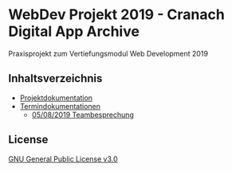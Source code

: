 # WebDev Projekt 2019 - Cranach Digital App Archive
Praxisprojekt zum Vertiefungsmodul Web Development 2019

## Inhaltsverzeichnis
* [Projektdokumentation](https://inf166.github.io/WDSS19-Praxisarbeit-CDAA/#Projektdokumentation)
* [Termindokumentationen](https://inf166.github.io/WDSS19-Praxisarbeit-CDAA/#Termindokumentationen)
  * [05/08/2019 Teambesprechung](https://inf166.github.io/WDSS19-Praxisarbeit-CDAA/#05082019-teambesprechung)

## License
[GNU General Public License v3.0](https://github.com/Inf166/WDSS19-Praxisarbeit/blob/master/LICENSE)